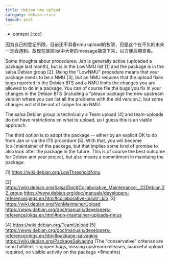 ```yaml
---
title: debian nmu upload
category: debian-riscv
layout: post
---
```

* content
{:toc}

因为自己的登记所限，目前还不具备nmu upload的权限，但是这个在不久的未来一定会遇到。故现在就把list中大佬的message摘录下来，以方便后期查看。

Some thoughts about procedures:
Jan is generally active (uploaded a package last month), but is in the
LowNMU list [1] and the package is in the salsa Debian group [2].
Using the "LowNMU" procedure means that your package needs to be a NMU [3],
but an NMU requires that the upload fixes bugs reported in the Debian BTS and a
NMU limits the changes you are allowed to do in a package. You can of course
file the bugs you fix in your changes in the Debian BTS (including a "please
package the new upstream version where you can list all the problems with the
old version.), but some changes will still be out of scope for an NMU.

The salsa Debian group is technically a Team upload [4] and team-uploads do not
have restrictions on what to upload, so I guess this is an viable approach.

The third option is to adopt the package -- either by an explicit OK to do from Jan
or via the ITS procedure [5]. With that, you will become  (co-)maintainer of
the package, but that implies some kind of promise to also look after the package in
the future. This is of course the best outcome for Debian and your project, but
also means a commitment in maintaing the package.

[1] https://wiki.debian.org/LowThresholdNmu

[2] https://wiki.debian.org/Salsa/Doc#Collaborative_Maintenance:_.22Debian.22_group
    https://www.debian.org/doc/manuals/developers-reference/pkgs.en.html#collaborative-maint␆bib
[3] https://wiki.debian.org/NonMaintainerUpload
 https://www.debian.org/doc/manuals/developers-reference/pkgs.en.html#non-maintainer-uploads-nmus

[4] https://wiki.debian.org/TeamUpload
[5] https://www.debian.org/doc/manuals/developers-reference/pkgs.en.html#package-salvaging
    https://wiki.debian.org/PackageSalvaging
    (The "conservative" criterias are imho fulfilled:
    -::q open bugs, missing upstream releases, sourceful upload required, no visible activity on
      the package >6months)
